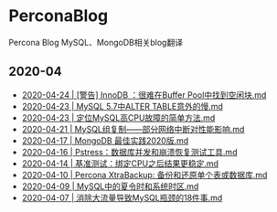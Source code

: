 # PerconaBlog
Percona Blog MySQL、MongoDB相关blog翻译

## 2020-04
- [2020-04-24 | [警告] InnoDB ：很难在Buffer Pool中找到空闲块.md](https://github.com/lemontree8801/PerconaBlog/blob/master/2020-04/2020-04-24%20%7C%20%20%5B%E8%AD%A6%E5%91%8A%5D%20InnoDB%20%EF%BC%9A%E5%BE%88%E9%9A%BE%E5%9C%A8Buffer%20Pool%E4%B8%AD%E6%89%BE%E5%88%B0%E7%A9%BA%E9%97%B2%E5%9D%97.md)
- [2020-04-23 | MySQL 5.7中ALTER TABLE意外的慢.md](https://github.com/lemontree8801/PerconaBlog/blob/master/2020-04/2020-04-23%20%7C%20MySQL%205.7%E4%B8%ADALTER%20TABLE%E6%84%8F%E5%A4%96%E7%9A%84%E6%85%A2.md)
- [2020-04-23 | 定位MySQL高CPU故障的简单方法.md](https://github.com/lemontree8801/PerconaBlog/blob/master/2020-04/2020-04-23%20%7C%20%E5%AE%9A%E4%BD%8DMySQL%E9%AB%98CPU%E6%95%85%E9%9A%9C%E7%9A%84%E7%AE%80%E5%8D%95%E6%96%B9%E6%B3%95.md)
- [2020-04-21 | MySQL组复制——部分网络中断对性能影响.md](https://github.com/lemontree8801/PerconaBlog/blob/master/2020-04/2020-04-21%20%7C%20MySQL%E7%BB%84%E5%A4%8D%E5%88%B6%E2%80%94%E2%80%94%E9%83%A8%E5%88%86%E7%BD%91%E7%BB%9C%E4%B8%AD%E6%96%AD%E5%AF%B9%E6%80%A7%E8%83%BD%E5%BD%B1%E5%93%8D.md)
- [2020-04-17 | MongoDB 最佳实践2020版.md](https://github.com/lemontree8801/PerconaBlog/blob/master/2020-04/2020-04-17%20%7C%20MongoDB%20%E6%9C%80%E4%BD%B3%E5%AE%9E%E8%B7%B52020%E7%89%88.md)
- [2020-04-16 | Pstress：数据库并发和崩溃恢复测试工具.md](https://github.com/lemontree8801/PerconaBlog/blob/master/2020-04/2020-04-16%20%7C%20Pstress%EF%BC%9A%E6%95%B0%E6%8D%AE%E5%BA%93%E5%B9%B6%E5%8F%91%E5%92%8C%E5%B4%A9%E6%BA%83%E6%81%A2%E5%A4%8D%E6%B5%8B%E8%AF%95%E5%B7%A5%E5%85%B7.md)
- [2020-04-14 | 基准测试：绑定CPU之后结果更稳定.md](https://github.com/lemontree8801/PerconaBlog/blob/master/2020-04/2020-04-14%20%7C%20%E5%9F%BA%E5%87%86%E6%B5%8B%E8%AF%95%EF%BC%9A%E7%BB%91%E5%AE%9ACPU%E4%B9%8B%E5%90%8E%E7%BB%93%E6%9E%9C%E6%9B%B4%E7%A8%B3%E5%AE%9A.md)
- [2020-04-10 | Percona XtraBackup: 备份和还原单个表或数据库.md](https://github.com/lemontree8801/PerconaBlog/blob/master/2020-04/2020-04-10%20%7C%20Percona%20XtraBackup:%20%E5%A4%87%E4%BB%BD%E5%92%8C%E8%BF%98%E5%8E%9F%E5%8D%95%E4%B8%AA%E8%A1%A8%E6%88%96%E6%95%B0%E6%8D%AE%E5%BA%93.md)
- [2020-04-09 | MySQL中的夏令时和系统时区.md](https://github.com/lemontree8801/PerconaBlog/blob/master/2020-04/2020-04-09%20%7C%20MySQL%E4%B8%AD%E7%9A%84%E5%A4%8F%E4%BB%A4%E6%97%B6%E5%92%8C%E7%B3%BB%E7%BB%9F%E6%97%B6%E5%8C%BA.md)
- [2020-04-07 | 消除大流量导致MySQL瓶颈的18件事.md](https://github.com/lemontree8801/PerconaBlog/blob/master/2020-04/2020-04-07%20%7C%20%E6%B6%88%E9%99%A4%E5%A4%A7%E6%B5%81%E9%87%8F%E5%AF%BC%E8%87%B4MySQL%E7%93%B6%E9%A2%88%E7%9A%8418%E4%BB%B6%E4%BA%8B.md)


